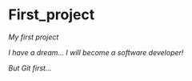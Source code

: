 # First_project
*My first project*

*I have a dream...*
*I will become a software developer!*

*But Git first...*